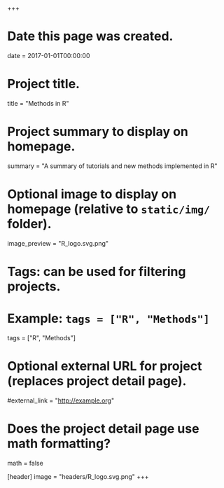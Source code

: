 +++
# Date this page was created.
date = 2017-01-01T00:00:00

# Project title.
title = "Methods in R"

# Project summary to display on homepage.
summary = "A summary of tutorials and new methods implemented in R"

# Optional image to display on homepage (relative to `static/img/` folder).
image_preview = "R_logo.svg.png"

# Tags: can be used for filtering projects.
# Example: `tags = ["R", "Methods"]`
tags = ["R", "Methods"]

# Optional external URL for project (replaces project detail page).
#external_link = "http://example.org"

# Does the project detail page use math formatting?
math = false

[header]
image = "headers/R_logo.svg.png"
+++

